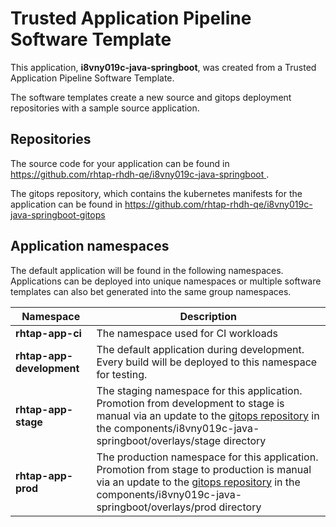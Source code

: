 # Trusted Application Pipeline Software Template

This application, **i8vny019c-java-springboot**, was created from a Trusted Application Pipeline Software Template.

The software templates create a new source and gitops deployment repositories with a sample source application. 

## Repositories

The source code for your application can be found in [https://github.com/rhtap-rhdh-qe/i8vny019c-java-springboot ](https://github.com/rhtap-rhdh-qe/i8vny019c-java-springboot ).
 
The gitops repository, which contains the kubernetes manifests for the application can be found in 
[https://github.com/rhtap-rhdh-qe/i8vny019c-java-springboot-gitops ](https://github.com/rhtap-rhdh-qe/i8vny019c-java-springboot-gitops ) 

## Application namespaces 

The default application will be found in the following namespaces. Applications can be deployed into unique namespaces or multiple software templates can also bet generated into the same group namespaces.  

|  Namespace   |  Description   |  
| -------- | -------- |
| **rhtap-app-ci** | The namespace used for CI workloads |
| **rhtap-app-development** | The default application during development. Every build will be deployed to this namespace for testing. |
| **rhtap-app-stage** | The staging namespace for this application. Promotion from development to stage is manual via an update to the [gitops repository](https://github.com/rhtap-rhdh-qe/i8vny019c-java-springboot-gitops ) in the components/i8vny019c-java-springboot/overlays/stage directory |
| **rhtap-app-prod** | The production namespace for this application. Promotion from stage to production is manual via an update to the [gitops repository](https://github.com/rhtap-rhdh-qe/i8vny019c-java-springboot-gitops ) in the components/i8vny019c-java-springboot/overlays/prod directory |